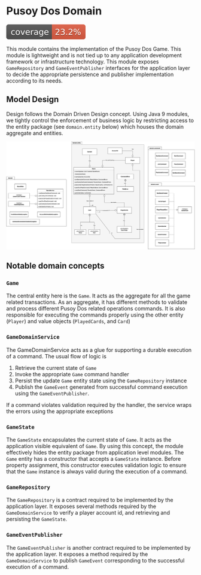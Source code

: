 # Pusoy Dos Domain

![Coverage below required](../.github/badges/pusoydos/jacoco/coverage.svg)

This module contains the implementation of the Pusoy Dos Game. This module is lightweight and is not tied up
to any application development framework or infrastructure technology. This module exposes `GameRepository` and 
`GameEventPublisher` interfaces for the application layer to decide the appropriate persistence and publisher 
implementation according to its needs.

## Model Design 

Design follows the Domain Driven Design concept. Using Java 9 modules, we tightly control
the enforcement of business logic by restricting access to the entity package (see `domain.entity` below) which houses
the domain aggregate and entities.

![Class Diagram](Pusoy_Dos_Domain.png)

## Notable domain concepts

### `Game`
The central entity here is the `Game`. It acts as the aggregate for all 
the game related transactions. As an aggregate, it has different methods to validate and process different 
Pusoy Dos related operations commands. It is also responsible for executing the commands properly using the other
entity (`Player`) and value objects (`PlayedCards`, and `Card`)

### `GameDomainService`
The GameDomainService acts as a glue for supporting a durable execution of a command. The usual flow of 
logic is

1. Retrieve the current state of `Game`
2. Invoke the appropriate `Game` command handler
3. Persist the update `Game` entity state using the `GameRepository` instance
4. Publish the `GameEvent` generated from successful command execution using the `GameEventPublisher`.

If a command violates validation required by the handler, the service wraps the errors using the appropriate exceptions

### `GameState`

The `GameState` encapsulates the current state of `Game`. It acts as the application visible equivalent of `Game`. 
By using this concept, the module effectively hides the entity package from application level modules. The 
`Game` entity has a constructor that accepts a `GameState` instance. Before property assignment, this constructor 
executes validation logic to ensure that the `Game` instance is always valid during the execution of a command.

### `GameRepository`

The `GameRepository` is a contract required to be implemented by the application layer. It exposes several methods
required by the `GameDomainService` to verify a player account id, and retrieving and persisting the `GameState`.

### `GameEventPublisher`

The `GameEventPublisher` is another contract required to be implemented by the application layer. It exposes a method
required by the `GameDomainService` to publish `GameEvent` corresponding to the successful execution of a command.


  